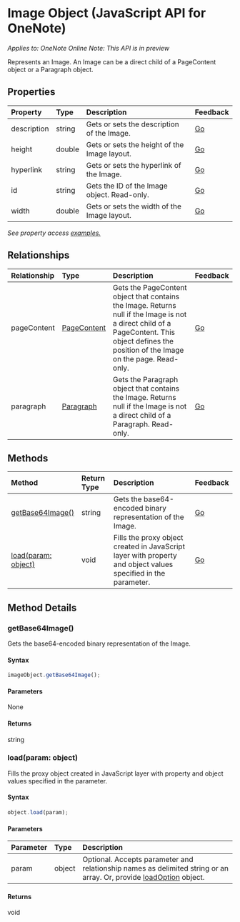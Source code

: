 # Image Object (JavaScript API for OneNote)

_Applies to: OneNote Online_
_Note: This API is in preview_

Represents an Image. An Image can be a direct child of a PageContent object or a Paragraph object.

## Properties

| Property	   | Type	|Description|Feedback|
|:---------------|:--------|:----------|:-------|
|description|string|Gets or sets the description of the Image.|[Go](https://github.com/OfficeDev/office-js-docs/issues/new?title=OneNote-image-description)|
|height|double|Gets or sets the height of the Image layout.|[Go](https://github.com/OfficeDev/office-js-docs/issues/new?title=OneNote-image-height)|
|hyperlink|string|Gets or sets the hyperlink of the Image.|[Go](https://github.com/OfficeDev/office-js-docs/issues/new?title=OneNote-image-hyperlink)|
|id|string|Gets the ID of the Image object. Read-only.|[Go](https://github.com/OfficeDev/office-js-docs/issues/new?title=OneNote-image-id)|
|width|double|Gets or sets the width of the Image layout.|[Go](https://github.com/OfficeDev/office-js-docs/issues/new?title=OneNote-image-width)|

_See property access [examples.](#property-access-examples)_

## Relationships
| Relationship | Type	|Description| Feedback|
|:---------------|:--------|:----------|:-------|
|pageContent|[PageContent](pagecontent.md)|Gets the PageContent object that contains the Image. Returns null if the Image is not a direct child of a PageContent. This object defines the position of the Image on the page. Read-only.|[Go](https://github.com/OfficeDev/office-js-docs/issues/new?title=OneNote-image-pageContent)|
|paragraph|[Paragraph](paragraph.md)|Gets the Paragraph object that contains the Image. Returns null if the Image is not a direct child of a Paragraph. Read-only.|[Go](https://github.com/OfficeDev/office-js-docs/issues/new?title=OneNote-image-paragraph)|

## Methods

| Method		   | Return Type	|Description| Feedback|
|:---------------|:--------|:----------|:-------|
|[getBase64Image()](#getbase64image)|string|Gets the base64-encoded binary representation of the Image.|[Go](https://github.com/OfficeDev/office-js-docs/issues/new?title=OneNote-image-getBase64Image)|
|[load(param: object)](#loadparam-object)|void|Fills the proxy object created in JavaScript layer with property and object values specified in the parameter.|[Go](https://github.com/OfficeDev/office-js-docs/issues/new?title=OneNote-image-load)|

## Method Details


### getBase64Image()
Gets the base64-encoded binary representation of the Image.

#### Syntax
```js
imageObject.getBase64Image();
```

#### Parameters
None

#### Returns
string

### load(param: object)
Fills the proxy object created in JavaScript layer with property and object values specified in the parameter.

#### Syntax
```js
object.load(param);
```

#### Parameters
| Parameter	   | Type	|Description|
|:---------------|:--------|:----------|
|param|object|Optional. Accepts parameter and relationship names as delimited string or an array. Or, provide [loadOption](loadoption.md) object.|

#### Returns
void

